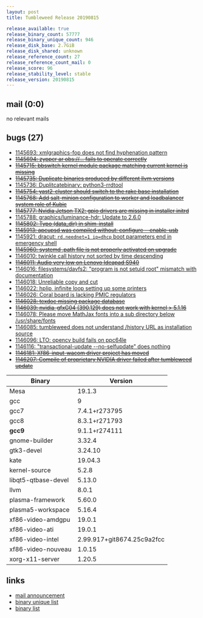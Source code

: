 ```yaml
---
layout: post
title: Tumbleweed Release 20190815

release_available: true
release_binary_count: 57777
release_binary_unique_count: 946
release_disk_base: 2.7GiB
release_disk_shared: unknown
release_reference_count: 27
release_reference_count_mail: 0
release_score: 96
release_stability_level: stable
release_version: 20190815
---
```


## mail (0:0)

no relevant mails

## bugs (27)

<!--more-->

- [1145693: xmlgraphics-fop does not find hyphenation pattern](https://bugzilla.opensuse.org/show_bug.cgi?id=1145693)
- ~~[1145694: zypper ar obs://... fails to operate correctly](https://bugzilla.opensuse.org/show_bug.cgi?id=1145694)~~
- ~~[1145715: bbswitch kernel module package matching current kernel is missing](https://bugzilla.opensuse.org/show_bug.cgi?id=1145715)~~
- ~~[1145735: Duplicate binaries produced by different llvm versions](https://bugzilla.opensuse.org/show_bug.cgi?id=1145735)~~
- [1145736: Duplitcatebinary: python3-rrdtool](https://bugzilla.opensuse.org/show_bug.cgi?id=1145736)
- ~~[1145754: yast2-cluster should switch to the rake base installation](https://bugzilla.opensuse.org/show_bug.cgi?id=1145754)~~
- ~~[1145768: Add salt-minion configuration to worker and loadbalancer system role of Kubic](https://bugzilla.opensuse.org/show_bug.cgi?id=1145768)~~
- ~~[1145777: Nvidia Jetson TX2: gpio drivers are missing in installer initrd](https://bugzilla.opensuse.org/show_bug.cgi?id=1145777)~~
- [1145788: graphics/luminance-hdr: Update to 2.6.0](https://bugzilla.opensuse.org/show_bug.cgi?id=1145788)
- ~~[1145802: Typo (data_dir) in shim-install](https://bugzilla.opensuse.org/show_bug.cgi?id=1145802)~~
- ~~[1145913: apcupsd was compiled without: configure --enable-usb](https://bugzilla.opensuse.org/show_bug.cgi?id=1145913)~~
- [1145921: dracut: `rd.neednet=1 ip=dhcp` boot parameters end in emergency shell](https://bugzilla.opensuse.org/show_bug.cgi?id=1145921)
- ~~[1145960: systemd .path file is not properly activated on upgrade](https://bugzilla.opensuse.org/show_bug.cgi?id=1145960)~~
- [1146010: twinkle call history not sorted by time descending](https://bugzilla.opensuse.org/show_bug.cgi?id=1146010)
- ~~[1146011: Audio very low on Lenovo Ideapad S940](https://bugzilla.opensuse.org/show_bug.cgi?id=1146011)~~
- [1146016: filesystems/davfs2: "program is not setuid root" mismatch with documentation](https://bugzilla.opensuse.org/show_bug.cgi?id=1146016)
- [1146018: Unreliable copy and cut](https://bugzilla.opensuse.org/show_bug.cgi?id=1146018)
- [1146022: hplip, infinite loop setting up some printers](https://bugzilla.opensuse.org/show_bug.cgi?id=1146022)
- [1146026: Coral board is lacking PMIC regulators](https://bugzilla.opensuse.org/show_bug.cgi?id=1146026)
- ~~[1146028: texdoc missing package database](https://bugzilla.opensuse.org/show_bug.cgi?id=1146028)~~
- ~~[1146039: nvidia-gfxG04 (390.129) does not work with kernel > 5.1.16](https://bugzilla.opensuse.org/show_bug.cgi?id=1146039)~~
- [1146078: Please move MathJax fonts into a sub directory below /usr/share/fonts](https://bugzilla.opensuse.org/show_bug.cgi?id=1146078)
- [1146085: tumbleweed does not understand /history URL as installation source](https://bugzilla.opensuse.org/show_bug.cgi?id=1146085)
- [1146096: LTO: opencv build fails on ppc64le](https://bugzilla.opensuse.org/show_bug.cgi?id=1146096)
- [1146116: "transactional-update --no-selfupdate" does nothing](https://bugzilla.opensuse.org/show_bug.cgi?id=1146116)
- ~~[1146181: Xf86-input-wacom driver project has moved](https://bugzilla.opensuse.org/show_bug.cgi?id=1146181)~~
- ~~[1146207: Compile of proprietary NVIDIA driver failed after tumbleweed update](https://bugzilla.opensuse.org/show_bug.cgi?id=1146207)~~

Binary | Version
--- | ---
Mesa | 19.1.3
gcc | 9
gcc7 | 7.4.1+r273795
gcc8 | 8.3.1+r271793
**gcc9** | 9.1.1+r274111
gnome-builder | 3.32.4
gtk3-devel | 3.24.10
kate | 19.04.3
kernel-source | 5.2.8
libqt5-qtbase-devel | 5.13.0
llvm | 8.0.1
plasma-framework | 5.60.0
plasma5-workspace | 5.16.4
xf86-video-amdgpu | 19.0.1
xf86-video-ati | 19.0.1
xf86-video-intel | 2.99.917+git8674.25c9a2fcc
xf86-video-nouveau | 1.0.15
xorg-x11-server | 1.20.5

## links

- [mail announcement](https://lists.opensuse.org/opensuse-factory/2019-08/msg00152.html)
- [binary unique list](http://download.opensuse.org/history/20190815/rpm.unique.list)
- [binary list](http://download.opensuse.org/history/20190815/rpm.list)
